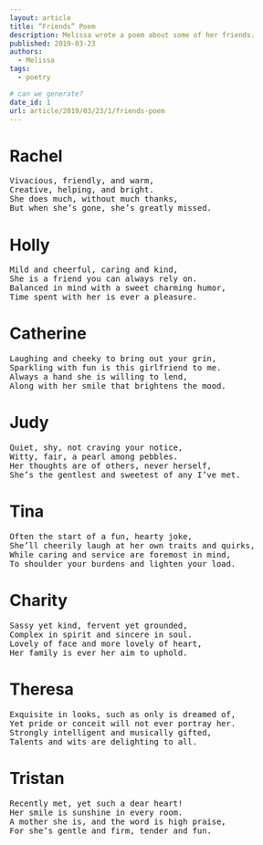 ```yaml
---
layout: article
title: “Friends” Poem
description: Melissa wrote a poem about some of her friends.
published: 2019-03-23
authors:
  - Melissa
tags: 
  - poetry

# can we generate?
date_id: 1
url: article/2019/03/23/1/friends-poem
---
```


# Rachel
<pre>Vivacious, friendly, and warm,
Creative, helping, and bright.
She does much, without much thanks,
But when she’s gone, she’s greatly missed.</pre>

# Holly
<pre>Mild and cheerful, caring and kind,
She is a friend you can always rely on.
Balanced in mind with a sweet charming humor,
Time spent with her is ever a pleasure.</pre>  

# Catherine
<pre>Laughing and cheeky to bring out your grin,
Sparkling with fun is this girlfriend to me.
Always a hand she is willing to lend,
Along with her smile that brightens the mood.</pre>

# Judy
<pre>Quiet, shy, not craving your notice,
Witty, fair, a pearl among pebbles.
Her thoughts are of others, never herself,
She’s the gentlest and sweetest of any I’ve met.</pre>

# Tina
<pre>Often the start of a fun, hearty joke,
She’ll cheerily laugh at her own traits and quirks,
While caring and service are foremost in mind,
To shoulder your burdens and lighten your load.</pre>

# Charity
<pre>Sassy yet kind, fervent yet grounded,
Complex in spirit and sincere in soul.
Lovely of face and more lovely of heart,
Her family is ever her aim to uphold.</pre>

# Theresa
<pre>Exquisite in looks, such as only is dreamed of,
Yet pride or conceit will not ever portray her.
Strongly intelligent and musically gifted,
Talents and wits are delighting to all.</pre>

# Tristan
<pre>Recently met, yet such a dear heart!
Her smile is sunshine in every room.
A mother she is, and the word is high praise,
For she’s gentle and firm, tender and fun.</pre>